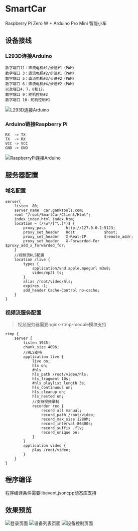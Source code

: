 # SmartCar
Raspberry Pi Zero W + Arduino Pro Mini 智能小车
## 设备接线
### L293D连接Arduino
```
数字端口11：直流电机#1/步进#1（PWM）
数字端口 3：直流电机#2/步进#1（PWM）
数字端口 5：直流电机#3/步进#2（PWM）
数字端口 6：直流电机#4/步进#2（PWM）
以及端口4，7，8和12。
数字端口 9：舵机控制#2 
数字端口 10：舵机控制#1
```
![L293D连接Arduino](http://i2.buimg.com/567571/363856fc4a22e5c9.png)
### Arduino链接Raspberry Pi
```
RX  -> TX
TX  -> RX
VCC -> VCC
GND -> GND
```
![RaspberryPi连接Arduino](https://oscarliang.com/ctt/uploads/2013/05/arduino-raspberry-pi-serial-connect-schematics.jpg)
## 服务器配置
### 域名配置
```
server{
    listen  80;
    server_name  car.ganktools.com;
    root "/root/SmartCar/Client/Html";
    index index.html index.htm;
    location ~ (/\w*/[^\.]*)$ {
        proxy_pass         http://127.0.0.1:5123;
        proxy_set_header   Host             $host;
        proxy_set_header   X-Real-IP        $remote_addr;
        proxy_set_header   X-Forwarded-For  $proxy_add_x_forwarded_for;
    }
    //视频流HLS配置
    location /live {
        types {
            application/vnd.apple.mpegurl m3u8;
            video/mp2t ts;
        }
        alias /root/video/hls;
        expires -1;
        add_header Cache-Control no-cache;
    }
}
```
### 视频流服务配置
>视频服务器需要nginx-rtmp-module模块支持
```
rtmp {  
    server {  
        listen 1935;
        chunk_size 4096;
        //HLS支持
        application live {  
            live on;
            hls on;
            #hls
            hls_path /root/video/hls;  
            hls_fragment 10s;
            #hls_playlist_length 3s;
            hls_continuous on;
            hls_cleanup on;
            hls_nested on;
            //支持视频录制
            recorder rec {
                record all manual;
                record_path /root/video;
                record_max_size 1280M;
                record_interval 86400s;
                record_suffix .flv; 
                record_unique on; 
            }
        }
        application video {
            play /root/video;
        }
    }  
}
```
## 程序编译
程序编译条件需要libevent,jsoncpp动态库支持
## 效果预览
![登录页面](https://github.com/chuanshuo843/SmartCar/blob/master/login.png)
![设备列表页面](https://github.com/chuanshuo843/SmartCar/blob/master/index.png)
![设备控制页面](https://github.com/chuanshuo843/SmartCar/blob/master/control.png)
